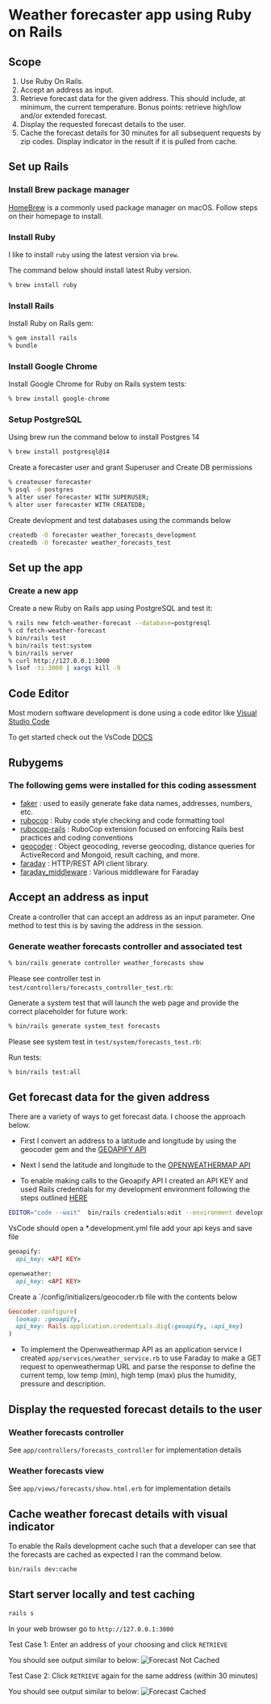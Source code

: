 # Weather forecaster app using Ruby on Rails

## Scope

1. Use Ruby On Rails.
2. Accept an address as input.
3. Retrieve forecast data for the given address. This should include, at minimum, the current temperature. Bonus points: retrieve high/low and/or extended forecast.
4. Display the requested forecast details to the user.
5. Cache the forecast details for 30 minutes for all subsequent requests by zip codes. Display indicator in the result if it is pulled from cache.

## Set up Rails

### Install Brew package manager

[HomeBrew](https://brew.sh/) is a commonly used package manager on macOS. Follow steps on their homepage to install.

### Install Ruby

I like to install `ruby` using the latest version via `brew`.

The command below should install latest Ruby version.

```sh
% brew install ruby
```

### Install Rails

Install Ruby on Rails gem:

```sh
% gem install rails
% bundle
```

### Install Google Chrome

Install Google Chrome for Ruby on Rails system tests:

```sh
% brew install google-chrome
```

### Setup PostgreSQL

Using brew run the command below to install Postgres 14
```sh
% brew install postgresql@14
```

Create a forecaster user and grant Superuser and Create DB permissions
```sh
% createuser forecaster
% psql -d postgres
% alter user forecaster WITH SUPERUSER;
% alter user forecaster WITH CREATEDB;
```

Create devlopment and test databases using the commands below
```sh
createdb -O forecaster weather_forecasts_development
createdb -O forecaster weather_forecasts_test
```

## Set up the app

### Create a new app

Create a new Ruby on Rails app using PostgreSQL and test it:

```sh
% rails new fetch-weather-forecast --database=postgresql
% cd fetch-weather-forecast
% bin/rails test
% bin/rails test:system
% bin/rails server
% curl http://127.0.0.1:3000
% lsof -ti:3000 | xargs kill -9
```

## Code Editor

Most modern software development is done using a code editor like [Visual Studio Code](https://code.visualstudio.com/)

To get started check out the VsCode [DOCS](https://code.visualstudio.com/docs)

## Rubygems

### The following gems were installed for this coding assessment
- [faker](https://rubygems.org/gems/faker) : used to easily generate fake data names, addresses, numbers, etc.
- [rubocop](https://rubygems.org/gems/rubocop) : Ruby code style checking and code formatting tool
- [rubocop-rails](https://rubygems.org/gems/rubocop-rails) : RuboCop extension focused on enforcing Rails best practices and coding conventions
- [geocoder](https://rubygems.org/gems/geocoder) : Object geocoding, reverse geocoding, distance queries for ActiveRecord and Mongoid, result caching, and more.
- [faraday](https://rubygems.org/gems/faraday) : HTTP/REST API client library.
- [faraday_middleware](https://rubygems.org/gems/faraday_middleware) : Various middleware for Faraday

## Accept an address as input

Create a controller that can accept an address as an input parameter. One method to test this is by saving the address in the session.

### Generate weather forecasts controller and associated test

```sh
% bin/rails generate controller weather_forecasts show
```

Please see controller test in `test/controllers/forecasts_controller_test.rb`:

Generate a system test that will launch the web page and provide the correct placeholder for future work:

```sh
% bin/rails generate system_test forecasts
```

Please see system test in `test/system/forecasts_test.rb`:

Run tests:

```sh
% bin/rails test:all
```

## Get forecast data for the given address

There are a variety of ways to get forecast data. I choose the approach below.

* First I convert an address to a latitude and longitude by using the geocoder gem and the [GEOAPIFY API](https://www.geoapify.com/)

* Next I send the latitude and longitude to the [OPENWEATHERMAP API](https://openweathermap.com)

* To enable making calls to the Geoapify API I created an API KEY and used Rails credentials for my development environment following the steps outlined [HERE](https://railsnotes.xyz/blog/custom-credentials-in-your-rails-app#adding-credentials-via-the-terminal)

```sh
EDITOR="code --wait"  bin/rails credentials:edit --environment development
```

VsCode should open a *.development.yml file add your api keys and save file
```ruby
geoapify:
  api_key: <API KEY>

openweather:
  api_key: <API KEY>
```

Create a `/config/initializers/geocoder.rb file with the contents below

```ruby
Geocoder.configure(
  lookup: :geoapify,
  api_key: Rails.application.credentials.dig(:geoapify, :api_key)
)
```

* To implement the Openweathermap API as an application service I created `app/services/weather_service.rb` to use Faraday to make a GET request to openweathermap URL and parse the response to define the current temp, low temp (min), high temp (max) plus the humidity, pressure and description.

## Display the requested forecast details to the user

### Weather forecasts controller

See `app/controllers/forecasts_controller` for implementation details

### Weather forecasts view

See `app/views/forecasts/show.html.erb` for implementation details

## Cache weather forecast details with visual indicator

To enable the Rails development cache such that a developer can see that the forecasts are cached as expected I ran the command below.

```sh
bin/rails dev:cache
```

## Start server locally and test caching

```sh
rails s
```

In your web browser go to `http://127.0.0.1:3000`

Test Case 1: Enter an address of your choosing and click `RETRIEVE`

You should see output similar to below:
![Forecast Not Cached](app/assets/images/ForecastNotCached.png)

Test Case 2: Click `RETRIEVE` again for the same address (within 30 minutes)

You should see output similar to below:
![Forecast Cached](app/assets/images/ForecastCached.png)